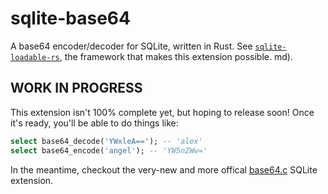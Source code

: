 # sqlite-base64

A base64 encoder/decoder for SQLite, written in Rust. See [`sqlite-loadable-rs`](https://github.com/asg017/sqlite-loadable-rs), the framework that makes this extension possible.
md).

## WORK IN PROGRESS

This extension isn't 100% complete yet, but hoping to release soon! Once it's ready, you'll be able to do things like:

```sql
select base64_decode('YWxleA=='); -- 'alex'
select base64_encode('angel'); -- 'YW5nZWw='
```

In the meantime, checkout the very-new and more offical [base64.c](https://github.com/sqlite/sqlite/blob/master/ext/misc/base64.c) SQLite extension.
